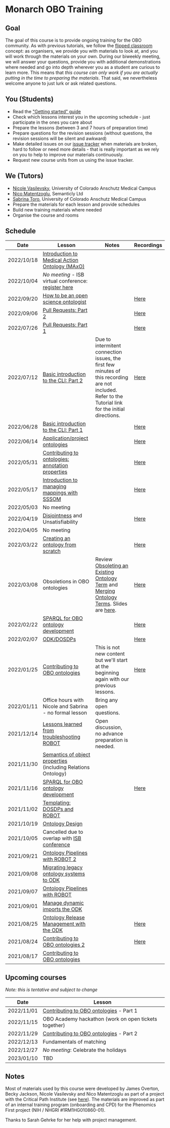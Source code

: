 # Monarch OBO Training

## Goal

The goal of this course is to provide ongoing training for the OBO community. As with previous tutorials, we follow the [flipped classroom](https://en.wikipedia.org/wiki/Flipped_classroom) concept: as organisers, we provide you with materials to look at, and you will work through the materials on your own. During our biweekly meeting, we will answer your questions, provide you with additional demonstrations where needed and go into depth wherever you as a student are curious to learn more. This means that _this course can only work if you are actually putting in the time to preparing the materials_. That said, we nevertheless welcome anyone to just lurk or ask related questions.

## You (Students)

- Read the ["Getting started" guide](../getting-started.md)
- Check which lessons interest you in the upcoming schedule - just participate in the ones you care about
- Prepare the lessons (between 3 and 7 hours of preparation time)
- Prepare questions for the revision sessions (without questions, the revision sessions will be silent and awkward)
- Make detailed issues on our [issue tracker](https://github.com/jamesaoverton/obook/issues) when materials are broken, hard to follow or need more details - that is really important as we rely on you to help to improve our materials continuously.
- Request new course units from us using the issue tracker.

## We (Tutors)

- [Nicole Vasilevsky](https://orcid.org/0000-0001-5208-3432), University of Colorado Anschutz Medical Campus
- [Nico Matentzoglu](https://orcid.org/0000-0002-7356-1779), Semanticly Ltd
- [Sabrina Toro](https://tislab.org/members/sabrina-toro.html), University of Colorado Anschutz Medical Campus
- Prepare the materials for each lesson and provide schedules
- Build new training materials where needed
- Organise the course and rooms

## Schedule

| Date       | Lesson                                                                                                                  | Notes                                                                                                                                                                                                                                                                                                                | Recordings                                                           |
| ---------- | ----------------------------------------------------------------------------------------------------------------------- | -------------------------------------------------------------------------------------------------------------------------------------------------------------------------------------------------------------------------------------------------------------------------------------------------------------------- | -------------------------------------------------------------------- |
| 2022/10/18 | [Introduction to Medical Action Ontology (MAxO)](https://github.com/monarch-initiative/MAxO) |  |
| 2022/10/04 | _No meeting_ - ISB virtual conference: [register here](https://docs.google.com/forms/d/e/1FAIpQLSeDhec3KJ2JaJyh-OYcEpBMrSEFYIBzL4N8k57RPv09HqnnQg/viewform) |  |
| 2022/09/20 | [How to be an open science ontologist](../howto/open-science-engineer.md)                                           |                                                                                                                                                                                                                                                                                                                      | [Here](https://youtu.be/WNld_e0XdQ8)                                                                     |
| 2022/09/06 | [Pull Requests: Part 2](../tutorial/pull-requests.md)                                                                   |                                                                                                                                                                                                                                                                                                                      | [Here](https://youtu.be/dO5hvR_gZcI)                                                                   |
| 2022/07/26 | [Pull Requests: Part 1](../tutorial/pull-requests.md)                                                                   |                                                                                                                                                                                                                                                                                                                      | [Here](https://www.youtube.com/watch?v=zg6B9KFfnac)                  |
| 2022/07/12 | [Basic introduction to the CLI: Part 2](../tutorial/intro-cli-2.md)                                                     | Due to intermitent connection issues, the first few minutes of this recording are not included. Refer to the Tutorial link for the initial directions.                                                                                                                                                               | [Here](https://www.youtube.com/watch?v=OCoN4TE8Vqc)                  |
| 2022/06/28 | [Basic introduction to the CLI: Part 1](../tutorial/intro-cli-1.md)                                                     |                                                                                                                                                                                                                                                                                                                      | [Here](https://www.youtube.com/watch?v=22VAjt7JG3o)                  |
| 2022/06/14 | [Application/project ontologies](../tutorial/project-ontology-development.md)                                           |                                                                                                                                                                                                                                                                                                                      | [Here](https://www.youtube.com/watch?v=zO_ia2SHsLk)                  |
| 2022/05/31 | [Contributing to ontologies: annotation properties](../explanation/annotation-properties.md)                            |                                                                                                                                                                                                                                                                                                                      | [Here](https://www.youtube.com/watch?v=8csb0aE47sA)                  |
| 2022/05/17 | [Introduction to managing mappings with SSSOM](https://mapping-commons.github.io/sssom/tutorial/)                       |                                                                                                                                                                                                                                                                                                                      | [Here](https://www.youtube.com/watch?v=ZZeZcg-Vwjw&feature=youtu.be) |
| 2022/05/03 | No meeting                                                                                                              |                                                                                                                                                                                                                                                                                                                      |
| 2022/04/19 | [Disjointness](https://oboacademy.github.io/obook/tutorial/disjointness/) and Unsatisfiability                          |                                                                                                                                                                                                                                                                                                                      | [Here](https://www.youtube.com/watch?v=M41Z-dj8VEM)                  |
| 2022/04/05 | No meeting                                                                                                              |                                                                                                                                                                                                                                                                                                                      |
| 2022/03/22 | [Creating an ontology from scratch](../howto/create-ontology-from-scratch.md)                                           |                                                                                                                                                                                                                                                                                                                      | [Here](https://www.youtube.com/watch?v=5jGHvKl6ycs&feature=youtu.be) |
| 2022/03/08 | Obsoletions in OBO ontologies                                                                                           | Review [Obsoleting an Existing Ontology Term](https://oboacademy.github.io/obook/howto/obsolete-term/) and [Merging Ontology Terms](https://oboacademy.github.io/obook/howto/merge-terms/). Slides are [here](https://docs.google.com/presentation/d/1LrP4EJp_kXaloUl3BKWpf68KxsTURayrOn8fBuCjhgY/edit#slide=id.p1). | [Here](https://www.youtube.com/watch?v=VP3ihK1SWH0&feature=youtu.be) |
| 2022/02/22 | [SPARQL for OBO ontology development](../tutorial/sparql.md)                                                            |                                                                                                                                                                                                                                                                                                                      | [Here](https://www.youtube.com/watch?v=Lo-1ktQzQf0&feature=youtu.be) |
| 2022/02/07 | [ODK/DOSDPs](https://oboacademy.github.io/obook/tutorial/dosdp-template/)                                               |                                                                                                                                                                                                                                                                                                                      | [Here](https://www.youtube.com/watch?v=y5H-QUE6_-g&feature=youtu.be) |
| 2022/01/25 | [Contributing to OBO ontologies](../lesson/contributing-to-obo-ontologies.md)                                           | This is not new content but we'll start at the beginning again with our previous lessons.                                                                                                                                                                                                                            | [Here](https://www.youtube.com/watch?v=rJrOjQbFLIY)                  |
| 2022/01/11 | Office hours with Nicole and Sabrina - no formal lesson                                                                 | Bring any open questions.                                                                                                                                                                                                                                                                                            |
| 2021/12/14 | [Lessons learned from troubleshooting ROBOT](../reference/troublehooting-robot.md)                                      | Open discussion, no advance preparation is needed.                                                                                                                                                                                                                                                                   |
| 2021/11/30 | [Semantics of object properties](../lesson/modelling-with-object-properties.md) (including Relations Ontology)          |                                                                                                                                                                                                                                                                                                                      |
| 2021/11/16 | [SPARQL for OBO ontology development](../tutorial/sparql.md)                                                            |                                                                                                                                                                                                                                                                                                                      | [Here](https://studio.youtube.com/video/8afSbakYeAw/edit)            |
| 2021/11/02 | [Templating: DOSDPs and ROBOT](../lesson/templates-for-obo.md)                                                          |                                                                                                                                                                                                                                                                                                                      |
| 2021/10/19 | [Ontology Design](../lesson/ontology-design.md)                                                                         |                                                                                                                                                                                                                                                                                                                      |
| 2021/10/05 | Cancelled due to overlap with [ISB conference](https://www.biocuration.org/14th-annual-biocuration-conference-virtual/) |                                                                                                                                                                                                                                                                                                                      |
| 2021/09/21 | [Ontology Pipelines with ROBOT 2](../lesson/ontology-pipelines.md)                                                      |                                                                                                                                                                                                                                                                                                                      |
| 2021/09/08 | [Migrating legacy ontology systems to ODK](../tutorial/migrating-ontology-to-odk.md)                                    |                                                                                                                                                                                                                                                                                                                      |
| 2021/09/07 | [Ontology Pipelines with ROBOT](../lesson/ontology-pipelines.md)                                                        |                                                                                                                                                                                                                                                                                                                      |
| 2021/09/01 | [Manage dynamic imports the ODK](../tutorial/managing-dynamic-imports-odk.md)                                           |                                                                                                                                                                                                                                                                                                                      |
| 2021/08/25 | [Ontology Release Management with the ODK](../tutorial/managing-ontology-releases-odk.md)                               |                                                                                                                                                                                                                                                                                                                      | [Here](https://www.youtube.com/watch?v=KO61I4apFcU)                  |
| 2021/08/24 | [Contributing to OBO ontologies 2](../lesson/contributing-to-obo-ontologies.md)                                         |                                                                                                                                                                                                                                                                                                                      | [Here](https://www.youtube.com/watch?v=kAw4N2tYyco)                  |
| 2021/08/17 | [Contributing to OBO ontologies](../lesson/contributing-to-obo-ontologies.md)                                           |                                                                                                                                                                                                                                                                                                                      |

## Upcoming courses

_Note: this is tentative and subject to change_

| Date | Lesson  
| --- | --- 
| 2022/11/01 | [Contributing to OBO ontologies](../lesson/contributing-to-obo-ontologies.md) - Part 1 
| 2022/11/15 | OBO Academy hackathon (work on open tickets together)
| 2022/11/29 | [Contributing to OBO ontologies](../lesson/contributing-to-obo-ontologies.md) - Part 2 
| 2022/12/13 | Fundamentals of matching 
| 2022/12/27 | _No meeting_: Celebrate the holidays
| 2023/01/10 | TBD

## Notes

Most of materials used by this course were developed by James Overton, Becky Jackson, Nicole Vasilevsky and Nico Matentzoglu as part of a project with the Critical Path Institute (see [here](../index.md)). The materials are improved as part of an internal training program (onboarding and CPD) for the Phenomics First project (NIH / NHGRI #1RM1HG010860-01).

Thanks to Sarah Gehrke for her help with project management.
